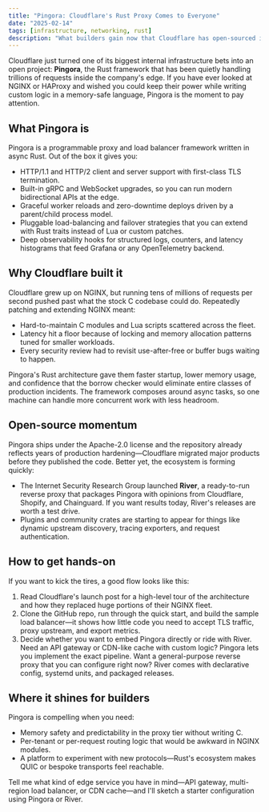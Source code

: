 ```yaml
---
title: "Pingora: Cloudflare's Rust Proxy Comes to Everyone"
date: "2025-02-14"
tags: [infrastructure, networking, rust]
description: "What builders gain now that Cloudflare has open-sourced its Pingora edge proxy framework."
---
```


Cloudflare just turned one of its biggest internal infrastructure bets into an open project: **Pingora**, the Rust framework that has been quietly handling trillions of requests inside the company's edge. If you have ever looked at NGINX or HAProxy and wished you could keep their power while writing custom logic in a memory-safe language, Pingora is the moment to pay attention.

## What Pingora is

Pingora is a programmable proxy and load balancer framework written in async Rust. Out of the box it gives you:

- HTTP/1.1 and HTTP/2 client and server support with first-class TLS termination.
- Built-in gRPC and WebSocket upgrades, so you can run modern bidirectional APIs at the edge.
- Graceful worker reloads and zero-downtime deploys driven by a parent/child process model.
- Pluggable load-balancing and failover strategies that you can extend with Rust traits instead of Lua or custom patches.
- Deep observability hooks for structured logs, counters, and latency histograms that feed Grafana or any OpenTelemetry backend.

## Why Cloudflare built it

Cloudflare grew up on NGINX, but running tens of millions of requests per second pushed past what the stock C codebase could do. Repeatedly patching and extending NGINX meant:

- Hard-to-maintain C modules and Lua scripts scattered across the fleet.
- Latency hit a floor because of locking and memory allocation patterns tuned for smaller workloads.
- Every security review had to revisit use-after-free or buffer bugs waiting to happen.

Pingora's Rust architecture gave them faster startup, lower memory usage, and confidence that the borrow checker would eliminate entire classes of production incidents. The framework composes around async tasks, so one machine can handle more concurrent work with less headroom.

## Open-source momentum

Pingora ships under the Apache-2.0 license and the repository already reflects years of production hardening—Cloudflare migrated major products before they published the code. Better yet, the ecosystem is forming quickly:

- The Internet Security Research Group launched **River**, a ready-to-run reverse proxy that packages Pingora with opinions from Cloudflare, Shopify, and Chainguard. If you want results today, River's releases are worth a test drive.
- Plugins and community crates are starting to appear for things like dynamic upstream discovery, tracing exporters, and request authentication.

## How to get hands-on

If you want to kick the tires, a good flow looks like this:

1. Read Cloudflare's launch post for a high-level tour of the architecture and how they replaced huge portions of their NGINX fleet.
2. Clone the GitHub repo, run through the quick start, and build the sample load balancer—it shows how little code you need to accept TLS traffic, proxy upstream, and export metrics.
3. Decide whether you want to embed Pingora directly or ride with River. Need an API gateway or CDN-like cache with custom logic? Pingora lets you implement the exact pipeline. Want a general-purpose reverse proxy that you can configure right now? River comes with declarative config, systemd units, and packaged releases.

## Where it shines for builders

Pingora is compelling when you need:

- Memory safety and predictability in the proxy tier without writing C.
- Per-tenant or per-request routing logic that would be awkward in NGINX modules.
- A platform to experiment with new protocols—Rust's ecosystem makes QUIC or bespoke transports feel reachable.

Tell me what kind of edge service you have in mind—API gateway, multi-region load balancer, or CDN cache—and I'll sketch a starter configuration using Pingora or River.
